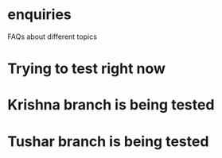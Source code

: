 # enquiries
FAQs about different topics

# Trying to test right now

# Krishna branch is being tested
# Tushar branch is being tested
